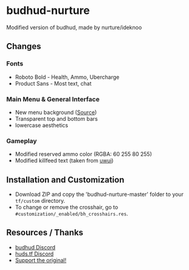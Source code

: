 # budhud-nurture
Modified version of budhud, made by nurture/ideknoo

## Changes
### Fonts
* Roboto Bold - Health, Ammo, Ubercharge
* Product Sans - Most text, chat

### Main Menu & General Interface
* New menu background (<a href="https://www.pixiv.net/en/artworks/100110793">Source</a>)
* Transparent top and bottom bars
* lowercase aesthetics

### Gameplay
* Modified reserved ammo color (RGBA: 60 255 80 255)
* Modified killfeed text (taken from <a href="https://github.com/Pigby/uwui">uwui</a>)

## Installation and Customization
* Download ZIP and copy the 'budhud-nurture-master' folder to your `tf/custom` directory.
* To change or remove the crosshair, go to `#customization/_enabled/bh_crosshairs.res`.

## Resources / Thanks
* <a href="https://discord.gg/PTWkt3h">budhud Discord</a>
* <a href="https://discord.com/invite/Hz3Q4Z8">huds.tf Discord</a>
* <a href="https://github.com/rbjaxter/budhud">Support the original!</a>
